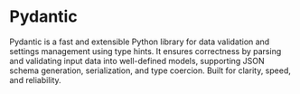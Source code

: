# Pydantic
Pydantic is a fast and extensible Python library for data validation and settings management using type hints. It ensures correctness by parsing and validating input data into well-defined models, supporting JSON schema generation, serialization, and type coercion. Built for clarity, speed, and reliability.
